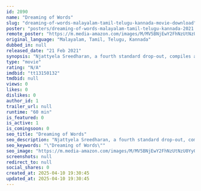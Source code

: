 ```yaml
---
id: 2890
name: "Dreaming of Words"
slug: "dreaming-of-words-malayalam-tamil-telugu-kannada-movie-download"
poster: "posters/dreaming-of-words-malayalam-tamil-telugu-kannada-2021.jpg"
remote_poster: "https://m.media-amazon.com/images/M/MV5BNjEwY2FhNzUtNzU0Yy00Y2FmLTliYTktY2MzYjVjNjRhMzliXkEyXkFqcGdeQXVyNjU1NDQ1OTk@._V1_SX300.jpg"
original_language: "Malayalam, Tamil, Telugu, Kannada"
dubbed_in: null
released_date: "21 Feb 2021"
synopsis: "Njattyela Sreedharan, a fourth standard drop-out, compiles a dictionary connecting four major Dravidian languages. Travelling across four states and doing extensive research, he spent twenty five years making the multilingual dict..."
type: "movie"
rating: "N/A"
imdbid: "tt13150132"
tmdbid: null
views: 0
likes: 0
dislikes: 0
author_id: 1
trailer_url: null
runtime: "60 min"
is_featured: 0
is_active: 1
is_comingsoon: 0
seo_title: "Dreaming of Words"
seo_description: "Njattyela Sreedharan, a fourth standard drop-out, compiles a dictionary connecting four major Dravidian languages. Travelling across four states and doing extensive research, he spent twenty five years making the multilingual dict..."
seo_keywords: "\"Dreaming of Words\""
seo_image: "https://m.media-amazon.com/images/M/MV5BNjEwY2FhNzUtNzU0Yy00Y2FmLTliYTktY2MzYjVjNjRhMzliXkEyXkFqcGdeQXVyNjU1NDQ1OTk@._V1_SX300.jpg"
screenshots: null
redirect_to: null
social_shares: 0
created_at: 2025-04-10 19:30:45
updated_at: 2025-04-10 19:30:45
---
```


